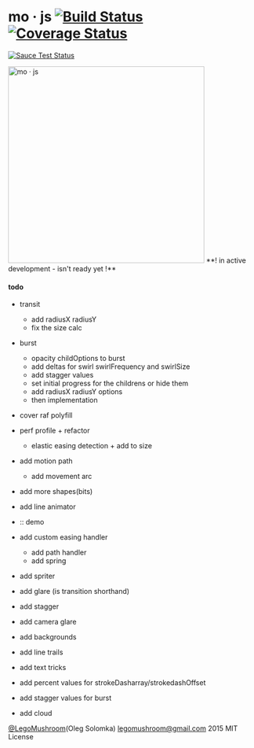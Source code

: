 # mo · js [![Build Status](https://travis-ci.org/legomushroom/mojs.svg?branch=master)](https://travis-ci.org/legomushroom/mojs) [![Coverage Status](https://coveralls.io/repos/legomushroom/mojs/badge.png?branch=master)](https://coveralls.io/r/legomushroom/mojs?branch=master)

[![Sauce Test Status](https://saucelabs.com/browser-matrix/legomushroom.svg)](https://saucelabs.com/u/legomushroom)

<img src="https://github.com/legomushroom/mojs/raw/master/mockups/logo-banner.png" width="400" alt="mo · js">   
**! in active development - isn't ready yet !**

#### todo
- transit
  - add radiusX radiusY
  - fix the size calc
- burst
  - opacity childOptions to burst
  - add deltas for swirl swirlFrequency and swirlSize
  - add stagger values
  - set initial progress for the childrens or hide them
  - add radiusX radiusY options
  - then implementation
- cover raf polyfill
- perf profile + refactor
  - elastic easing detection + add to size
- add motion path
  - add movement arc
- add more shapes(bits)
- add line animator
- :: demo

- add custom easing handler
  - add path handler
  - add spring
- add spriter
- add glare (is transition shorthand)
- add stagger
- add camera glare
- add backgrounds
- add line trails
- add text tricks
- add percent values for strokeDasharray/strokedashOffset
- add stagger values for burst
- add cloud

[@LegoMushroom](https://twitter.com/legomushroom)(Oleg Solomka) [legomushroom@gmail.com](mailto:legomushroom@gmail.com) 2015 MIT License